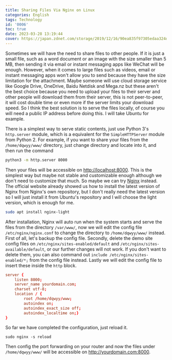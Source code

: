 ```yaml
---
title: Sharing Files Via Nginx on Linux
categories: English
tags: Technology
id: '0006'
toc: true
date: 2023-03-28 13:19:44
cover: https://japan.zdnet.com/storage/2019/12/16/90ea835f97305edaa324d8c8a9226cf8/nginx.png
---
```


Sometimes we will have the need to share files to other people. If it is just a small file, such as a word document or an image with the size smaller than 5 MB, then sending it via email or instant messaging apps like WeChat will be enough. However, when it comes to large files such as videos, email or instant messaging apps won't allow you to send because they have the size limitation for the attachment. Maybe someone will use cloud storage service like Google Drive, OneDrive, Baidu Netdisk and Mega.nz but these aren't the best choice because you need to upload your files to their server and other people will download them from their server, this is not peer-to-peer, it will cost double time or even more if the server limits your download speed. So I think the best solution is to serve the files locally, of course you will need a public IP address before doing this. I will take Ubuntu for example.
<!-- MORE -->
There is a simplest way to serve static contents, just use Python 3's `http.server` module, which is a equivalent for the `SimpleHTTPServer` module from Python 2. For example, if you want to share your files from the `/home/dqwyy/www/` directory, just change directory and locate into it, and then run the command

```bash
python3 -m http.server 8000
```

Then your files will be accessible on <http://localhost:8000>. This is the simplest way but maybe not stable and customizable enough although we don't need to customize that much. So maybe we can try [Nginx](https://nginx.org/en/docs/beginners_guide.html) instead. The official website already showed us how to install the latest version of Nginx from Nginx's own repository, but I don't really need the latest version so I will just install it from Ubuntu's repository and I will choose the light version, which is enough for me.

```bash
sudo apt install nginx-light
```

After installation, Nginx will auto run when the system starts and serve the files from the directory `/var/www/`, now we will edit the config file `/etc/nginx/nginx.conf` to change the directory to `/home/dqwyy/www/` instead. First of all, let's backup the config file. Secondly, delete the demo site config files on `/etc/nginx/sites-enabled/default` and `/etc/nginx/sites-available/default`, or our further changes will not work. If you don't want to delete them, you can also command out `include /etc/nginx/sites-enabled/*;` from the config file instead. Lastly we will edit the config file to insert these inside the `http` block.

```conf /etc/nginx/nginx.conf
server {
	listen 8000;
	server_name yourdomain.com;
	charset utf-8;
	location / {
		root /home/dqwyy/www;
		autoindex on;
		autoindex_exact_size off;
		autoindex_localtime on;}
}
```

So far we have completed the configuration, just reload it.
```
sudo nginx -s reload
```

Then config the port forwarding on your router and now the files under `/home/dqwyy/www/` will be accessible on <http://yourdomain.com:8000>.